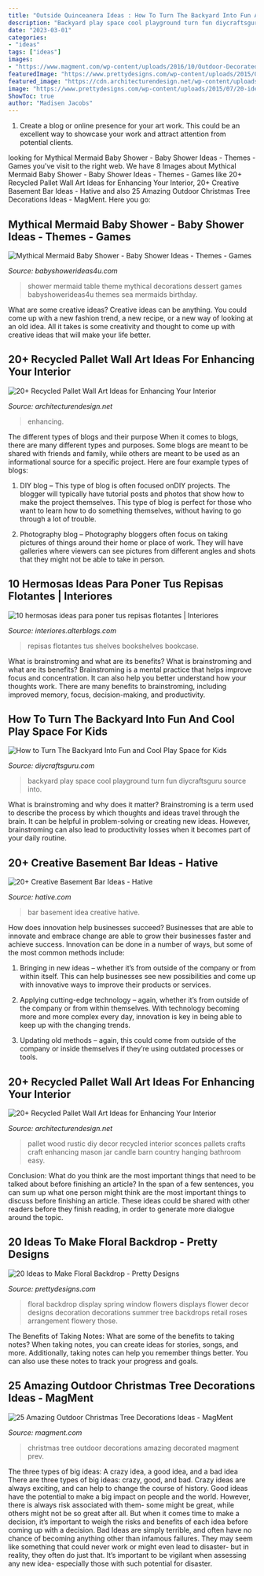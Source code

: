 ```yaml
---
title: "Outside Quinceanera Ideas : How To Turn The Backyard Into Fun And Cool Play Space For Kids"
description: "Backyard play space cool playground turn fun diycraftsguru source into"
date: "2023-03-01"
categories:
- "ideas"
tags: ["ideas"]
images:
- "https://www.magment.com/wp-content/uploads/2016/10/Outdoor-Decorated-Christmas-Tree.jpg"
featuredImage: "https://www.prettydesigns.com/wp-content/uploads/2015/07/20-ideas-to-make-floral-backdrop8.jpg"
featured_image: "https://cdn.architecturendesign.net/wp-content/uploads/2015/06/AD-Pallet-Wall-Art-20.jpg"
image: "https://www.prettydesigns.com/wp-content/uploads/2015/07/20-ideas-to-make-floral-backdrop8.jpg"
ShowToc: true
author: "Madisen Jacobs"
---
```



1. Create a blog or online presence for your art work. This could be an excellent way to showcase your work and attract attention from potential clients.

	

		
looking for Mythical Mermaid Baby Shower - Baby Shower Ideas - Themes - Games you've visit to the right web. We have 8 Images about Mythical Mermaid Baby Shower - Baby Shower Ideas - Themes - Games like 20+ Recycled Pallet Wall Art Ideas for Enhancing Your Interior, 20+ Creative Basement Bar Ideas - Hative and also 25 Amazing Outdoor Christmas Tree Decorations Ideas - MagMent. Here you go:
		
    
## Mythical Mermaid Baby Shower - Baby Shower Ideas - Themes - Games

<img loading=lazy src="http://www.babyshowerideas4u.com/wp-content/uploads/2016/06/Mythical-Mermaid-Baby-Shower-Dessert-Table-600x806.jpg" onerror="this.onerror=null;this.src='https://tse2.mm.bing.net/th?id=OIP.Oqt6tzPdjkgE6ykNb-f7bQHaJ8&amp;pid=15.1';" alt="Mythical Mermaid Baby Shower - Baby Shower Ideas - Themes - Games">

_Source: babyshowerideas4u.com_

>shower mermaid table theme mythical decorations dessert games babyshowerideas4u themes sea mermaids birthday. 

	

What are some creative ideas?
Creative ideas can be anything. You could come up with a new fashion trend, a new recipe, or a new way of looking at an old idea. All it takes is some creativity and thought to come up with creative ideas that will make your life better.

    
## 20+ Recycled Pallet Wall Art Ideas For Enhancing Your Interior

<img loading=lazy src="https://cdn.architecturendesign.net/wp-content/uploads/2015/06/AD-Pallet-Wall-Art-20.jpg" onerror="this.onerror=null;this.src='https://tse1.mm.bing.net/th?id=OIP.qmvGSoMFNI_DEIH-u0OUHQHaJ4&amp;pid=15.1';" alt="20+ Recycled Pallet Wall Art Ideas for Enhancing Your Interior">

_Source: architecturendesign.net_

>enhancing. 

	

The different types of blogs and their purpose
When it comes to blogs, there are many different types and purposes. Some blogs are meant to be shared with friends and family, while others are meant to be used as an informational source for a specific project. Here are four example types of blogs: 
1. DIY blog – This type of blog is often focused onDIY projects. The blogger will typically have tutorial posts and photos that show how to make the project themselves. This type of blog is perfect for those who want to learn how to do something themselves, without having to go through a lot of trouble. 

2. Photography blog – Photography bloggers often focus on taking pictures of things around their home or place of work. They will have galleries where viewers can see pictures from different angles and shots that they might not be able to take in person.

    
## 10 Hermosas Ideas Para Poner Tus Repisas Flotantes | Interiores

<img loading=lazy src="http://interiores.alterblogs.com/wp-content/uploads/2014/07/repisa-04.jpg" onerror="this.onerror=null;this.src='https://tse3.mm.bing.net/th?id=OIP.w2cQZGNV4hPC-H0r0tk5swHaLH&amp;pid=15.1';" alt="10 hermosas ideas para poner tus repisas flotantes | Interiores">

_Source: interiores.alterblogs.com_

>repisas flotantes tus shelves bookshelves bookcase. 

	

What is brainstroming and what are its benefits?
What is brainstroming and what are its benefits? Brainstroming is a mental practice that helps improve focus and concentration. It can also help you better understand how your thoughts work. There are many benefits to brainstroming, including improved memory, focus, decision-making, and productivity.

    
## How To Turn The Backyard Into Fun And Cool Play Space For Kids

<img loading=lazy src="https://www.diycraftsguru.com/wp-content/uploads/2016/04/05-kids-backyard-playground.jpg" onerror="this.onerror=null;this.src='https://tse3.mm.bing.net/th?id=OIP.4mVrmaXq3uZSdz-94DEJ5QHaJ4&amp;pid=15.1';" alt="How to Turn The Backyard Into Fun and Cool Play Space for Kids">

_Source: diycraftsguru.com_

>backyard play space cool playground turn fun diycraftsguru source into. 

	

What is brainstroming and why does it matter?
Brainstroming is a term used to describe the process by which thoughts and ideas travel through the brain. It can be helpful in problem-solving or creating new ideas. However, brainstroming can also lead to productivity losses when it becomes part of your daily routine.

    
## 20+ Creative Basement Bar Ideas - Hative

<img loading=lazy src="https://hative.com/wp-content/uploads/2014/05/basement-bar-ideas/6-cute-basement-bar-idea.jpg" onerror="this.onerror=null;this.src='https://tse1.mm.bing.net/th?id=OIP.GEbj7Kaxu-d5yLM5El9EXAHaLP&amp;pid=15.1';" alt="20+ Creative Basement Bar Ideas - Hative">

_Source: hative.com_

>bar basement idea creative hative. 

	

How does innovation help businesses succeed?
Businesses that are able to innovate and embrace change are able to grow their businesses faster and achieve success. Innovation can be done in a number of ways, but some of the most common methods include:
1. Bringing in new ideas – whether it’s from outside of the company or from within itself. This can help businesses see new possibilities and come up with innovative ways to improve their products or services.

2. Applying cutting-edge technology – again, whether it’s from outside of the company or from within themselves. With technology becoming more and more complex every day, innovation is key in being able to keep up with the changing trends.

3. Updating old methods – again, this could come from outside of the company or inside themselves if they’re using outdated processes or tools.

    
## 20+ Recycled Pallet Wall Art Ideas For Enhancing Your Interior

<img loading=lazy src="http://cdn.architecturendesign.net/wp-content/uploads/2015/06/AD-Pallet-Wall-Art-16.jpg" onerror="this.onerror=null;this.src='https://tse1.mm.bing.net/th?id=OIP.DOnRNRgOuLXt9IxNSFn-eAHaJ4&amp;pid=15.1';" alt="20+ Recycled Pallet Wall Art Ideas for Enhancing Your Interior">

_Source: architecturendesign.net_

>pallet wood rustic diy decor recycled interior sconces pallets crafts craft enhancing mason jar candle barn country hanging bathroom easy. 

	

Conclusion: What do you think are the most important things that need to be talked about before finishing an article?
In the span of a few sentences, you can sum up what one person might think are the most important things to discuss before finishing an article. These ideas could be shared with other readers before they finish reading, in order to generate more dialogue around the topic.

    
## 20 Ideas To Make Floral Backdrop - Pretty Designs

<img loading=lazy src="https://www.prettydesigns.com/wp-content/uploads/2015/07/20-ideas-to-make-floral-backdrop8.jpg" onerror="this.onerror=null;this.src='https://tse1.mm.bing.net/th?id=OIP.JEzpeY9e4OuUtpWpAP6CpAHaLH&amp;pid=15.1';" alt="20 Ideas to Make Floral Backdrop - Pretty Designs">

_Source: prettydesigns.com_

>floral backdrop display spring window flowers displays flower decor designs decoration decorations summer tree backdrops retail roses arrangement flowery those. 

	

The Benefits of Taking Notes: What are some of the benefits to taking notes?
When taking notes, you can create ideas for stories, songs, and more. Additionally, taking notes can help you remember things better. You can also use these notes to track your progress and goals.

    
## 25 Amazing Outdoor Christmas Tree Decorations Ideas - MagMent

<img loading=lazy src="https://www.magment.com/wp-content/uploads/2016/10/Outdoor-Decorated-Christmas-Tree.jpg" onerror="this.onerror=null;this.src='https://tse4.mm.bing.net/th?id=OIP.gOoecwkreZmNGrYIb0UOxgHaLH&amp;pid=15.1';" alt="25 Amazing Outdoor Christmas Tree Decorations Ideas - MagMent">

_Source: magment.com_

>christmas tree outdoor decorations amazing decorated magment prev. 

	

The three types of big ideas: A crazy idea, a good idea, and a bad idea
There are three types of big ideas: crazy, good, and bad. Crazy ideas are always exciting, and can help to change the course of history. Good ideas have the potential to make a big impact on people and the world. However, there is always risk associated with them- some might be great, while others might not be so great after all. But when it comes time to make a decision, it’s important to weigh the risks and benefits of each idea before coming up with a decision.
Bad Ideas are simply terrible, and often have no chance of becoming anything other than infamous failures. They may seem like something that could never work or might even lead to disaster- but in reality, they often do just that. It’s important to be vigilant when assessing any new idea- especially those with such potential for disaster.

